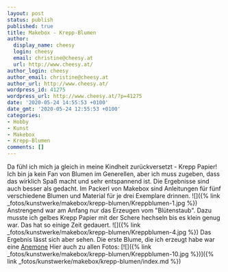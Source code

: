 ```yaml
---
layout: post
status: publish
published: true
title: Makebox - Krepp-Blumen
author:
  display_name: cheesy
  login: cheesy
  email: christine@cheesy.at
  url: http://www.cheesy.at/
author_login: cheesy
author_email: christine@cheesy.at
author_url: http://www.cheesy.at/
wordpress_id: 41275
wordpress_url: http://www.cheesy.at/?p=41275
date: '2020-05-24 14:55:53 +0100'
date_gmt: '2020-05-24 12:55:53 +0100'
categories:
- Hobby
- Kunst
- Makebox
- Krepp-Blumen
comments: []
---
```

Da fühl ich mich ja gleich in meine Kindheit zurückversetzt - Krepp Papier!
Ich bin ja kein Fan von Blumen im Generellen, aber ich muss zugeben, dass das wirklich Spaß macht und sehr entspannend ist. Die Ergebnisse sind auch besser als gedacht.
Im Packerl von Makebox sind Anleitungen für fünf verschiedene Blumen und Material für je drei Exemplare drinnen.
![]({% link _fotos/kunstwerke/makebox/krepp-blumen/Kreppblumen-1.jpg %})
Anstrengend war am Anfang nur das Erzeugen vom "Blütenstaub". Dazu musste ich gelbes Krepp Papier mit der Schere hechseln bis es klein genug war. Das hat so einige Zeit gedauert.
![]({% link _fotos/kunstwerke/makebox/krepp-blumen/Kreppblumen-4.jpg %})
Das Ergebnis lässt sich aber sehen. Die erste Blume, die ich erzeugt habe war eine [Anemone](https://www.crocus.co.uk/plants/_/anemone--hybrida-elegans/classid.2000012654/)
Hier auch zu allen Fotos:
[![]({% link _fotos/kunstwerke/makebox/krepp-blumen/Kreppblumen-10.jpg %})]({% link _fotos/kunstwerke/makebox/krepp-blumen/index.md %})

